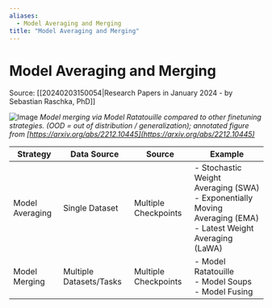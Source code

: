 ```yaml
---
aliases:
  - Model Averaging and Merging
title: "Model Averaging and Merging"
---
```


# Model Averaging and Merging

Source: [[20240203150054|Research Papers in January 2024 - by Sebastian Raschka, PhD]]

![Image](https://proxy-prod.omnivore-image-cache.app/1456x0,swfdpoVt-51V6h7kRiwsCzABLtKVPsmnk_DQ8PQI4yu0/https://substackcdn.com/image/fetch/w_1456,c_limit,f_webp,q_auto:good,fl_progressive:steep/https%3A%2F%2Fsubstack-post-media.s3.amazonaws.com%2Fpublic%2Fimages%2Fdbf39b9c-5b75-4ce8-b51d-fa01fd8d2516_1600x574.png)
_Model merging via Model Ratatouille compared to other finetuning strategies. (OOD = out of distribution / generalization); annotated figure from [https://arxiv.org/abs/2212.10445](https://arxiv.org/abs/2212.10445)_

| Strategy | Data Source | Source | Example |
| ---- | ---- | ---- | ---- |
| Model Averaging | Single Dataset | Multiple Checkpoints | - Stochastic Weight Averaging (SWA)<br>- Exponentially Moving Averaging (EMA)<br>- Latest Weight Averaging (LaWA) |
| Model Merging | Multiple Datasets/Tasks | Multiple Checkpoints | - Model Ratatouille<br>- Model Soups<br>- Model Fusing |